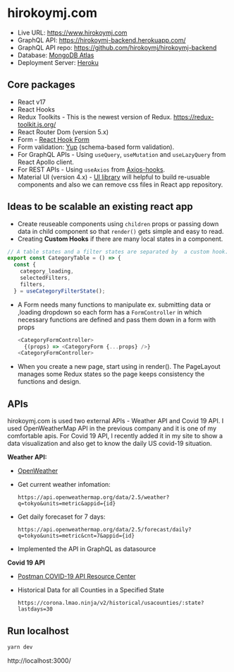 # hirokoymj.com

- Live URL: https://www.hirokoymj.com
- GraphQL API: https://hirokoymj-backend.herokuapp.com/
- GraphQL API repo: https://github.com/hirokoymj/hirokoymj-backend
- Database: [MongoDB Atlas](https://www.mongodb.com/cloud/atlas)
- Deployment Server: [Heroku](https://dashboard.heroku.com/apps)

## Core packages

- React v17
- React Hooks
- Redux Toolkits - This is the newest version of Redux. https://redux-toolkit.js.org/
- React Router Dom (version 5.x)
- Form - [React Hook Form](https://react-hook-form.com/)
- Form validation: [Yup](https://react-hook-form.com/get-started#SchemaValidation) (schema-based form validation).
- For GraphQL APIs - Using `useQuery`, `useMutation` and `useLazyQuery` from React Apollo client.
- For REST APIs - Using `useAxios` from [Axios-hooks](https://github.com/simoneb/axios-hooks).
- Material UI (version 4.x) - [UI library](https://v4.mui.com/) will helpful to build re-usuable components and also we can remove css files in React app repository.

## Ideas to be scalable an existing react app

- Create reuseable components using `children` props or passing down data in child component so that `render()` gets simple and easy to read.
- Creating **Custom Hooks** if there are many local states in a component.

```js
// A table states and a filter states are separated by  a custom hook.
export const CategoryTable = () => {
  const {
    category_loading,
    selectedFilters,
    filters,
  } = useCategoryFilterState();
```

- A Form needs many functions to manipulate ex. submitting data or ,loading dropdown so each form has a `FormController` in which necessary functions are defined and pass them down in a form with props

  ```js
  <CategoryFormController>
    {(props) => <CategoryForm {...props} />}
  <CategoryFormController>
  ```

- When you create a new page, start using <PageLayout></PageLayout> in render(). The PageLayout manages some Redux states so the page keeps consistency the functions and design.

## APIs

hirokoymj.com is used two external APIs - Weather API and Covid 19 API. I used OpenWeatherMap API in the previous company and it is one of my comfortable apis. For Covid 19 API, I recently added it in my site to show a data visualization and also get to know the daily US covid-19 situation.

**Weather API:**

- [OpenWeather](https://openweathermap.org/api)
- Get current weather infomation:

  ```text
  https://api.openweathermap.org/data/2.5/weather?q=tokyo&units=metric&appid={id}
  ```

- Get daily forecaset for 7 days:

  ```text
  https://api.openweathermap.org/data/2.5/forecast/daily?q=tokyo&units=metric&cnt=7&appid={id}
  ```

- Implemented the API in GraphQL as datasource

**Covid 19 API**

- [Postman COVID-19 API Resource Center](https://postman-toolboxes.github.io/covid-19/)
- Historical Data for all Counties in a Specified State

  ```text
  https://corona.lmao.ninja/v2/historical/usacounties/:state?lastdays=30
  ```

## Run localhost

```js
yarn dev
```

http://localhost:3000/
